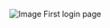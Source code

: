 ![Image](https://github.com/user-attachments/assets/bbb8e4ee-9772-4210-b5d3-7e3bea4dea60)
First login page
